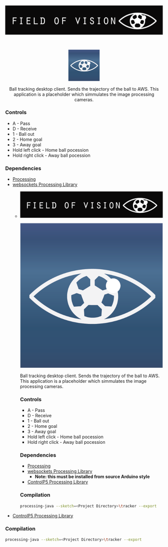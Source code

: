 <p align="center">
<img src="tracker/data/fig/logoblack.png" alt="Logo">
</p>

<br />
<p align="center">
  <a href="https://github.com/Field-of-Vision">
    <img src="tracker/data/fig/fov_icon.png" alt="Logo" width="100" height="100">
  </a>

<p align="center">
    Ball tracking desktop client.
    Sends the trajectory of the ball to AWS.
    This application is a placeholder which simmulates the image processing cameras.
  </p>
</p>

### Controls

* A - Pass
* D - Receive
* 1 - Ball out
* 2 - Home goal
* 3 - Away goal
* Hold left click - Home ball pocession
* Hold right click - Away ball pocession

### Dependencies

* [Processing](https://processing.org/)
* [websockets Processing Library](https://github.com/alexandrainst/processing_websockets)
  * ![Logo](tracker/data/fig/logoblack.png)
    
    [![Logo](tracker/data/fig/fov_icon.png)](https://github.com/Field-of-Vision)
    
    Ball tracking desktop client.
     Sends the trajectory of the ball to AWS.
     This application is a placeholder which simmulates the image processing cameras.
    
    ### Controls
    - A - Pass
    - D - Receive
    - 1 - Ball out
    - 2 - Home goal
    - 3 - Away goal
    - Hold left click - Home ball pocession
    - Hold right click - Away ball pocession
    
    ### Dependencies
    
    - [Processing](https://processing.org/)
    - [websockets Processing Library](https://github.com/alexandrainst/processing_websockets)
      - **Note: this must be installed from source Arduino style**
    - [ControlP5 Processing Library](https://github.com/sojamo/controlp5)
    
    ### Compilation
    
    ```sh
    processing-java --sketch=<Project Directory>\tracker --export
    ```
* [ControlP5 Processing Library](https://github.com/sojamo/controlp5)

### Compilation

```sh
processing-java --sketch=<Project Directory>\tracker --export
```

